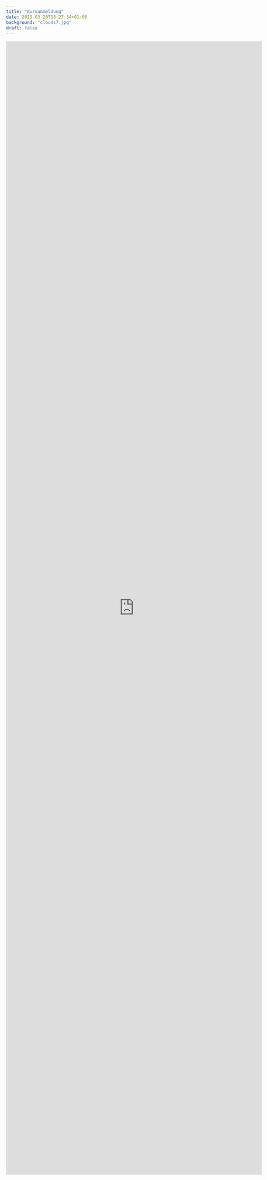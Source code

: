 ```yaml
---
title: "Kursanmeldung"
date: 2019-03-20T18:27:34+01:00
background: "clouds7.jpg"
draft: false
---
```

<center>
<iframe src="https://docs.google.com/forms/d/e/1FAIpQLSftDOho22hQNSC_QGxLgL9sVxR96ho8T0Dnvmi-5sWqqqsoMw/viewform?embedded=true" width="700" height="3100" frameborder="0" marginheight="0" marginwidth="0">Loading&#8230;</iframe>
</center>
